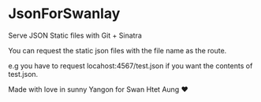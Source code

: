 JsonForSwanlay
==============

Serve JSON Static files with Git + Sinatra

You can request the static json files with the file name as the route.

e.g you have to request locahost:4567/test.json if you want the contents of test.json.

Made with love in sunny Yangon for Swan Htet Aung :heart:

